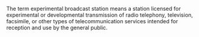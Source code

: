 The term experimental broadcast station means a station licensed for experimental or developmental transmission of radio telephony, television, facsimile, or other types of telecommunication services intended for reception and use by the general public.

